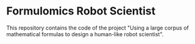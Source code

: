 # Formulomics Robot Scientist #

This repository contains the code of the project "Using a large corpus of mathematical formulas to design a human-like robot scientist".